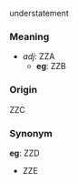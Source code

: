 understatement
### Meaning
+ _adj_: ZZA
    + __eg__: ZZB

### Origin

ZZC

### Synonym

__eg__: ZZD

+ ZZE


